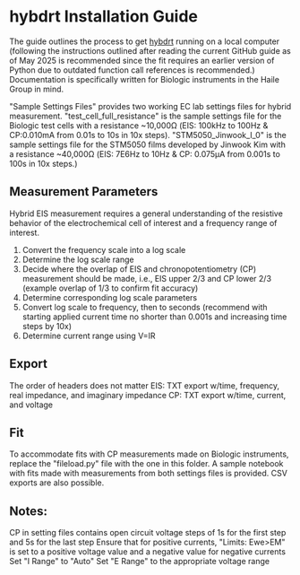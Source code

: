 # hybdrt Installation Guide

The guide outlines the process to get [hybdrt](https://github.com/jdhuang-csm/hybrid-drt) running on a local computer (following the instructions outlined after reading the current GitHub guide as of May 2025 is recommended since the fit requires an earlier version of Python due to outdated function call references is recommended.) Documentation is specifically written for Biologic instruments in the Haile Group in mind.

"Sample Settings Files" provides two working EC lab settings files for hybrid measurement. "test_cell_full_resistance" is the sample settings file for the Biologic test cells with a resistance ~10,000Ω (EIS: 100kHz to 100Hz & CP:0.010mA from 0.01s to 10s in 10x steps). "STM5050_Jinwook_I_0" is the sample settings file for the STM5050 films developed by Jinwook Kim with a resistance ~40,000Ω (EIS: 7E6Hz to 10Hz & CP: 0.075μA from 0.001s to 100s in 10x steps.)

## Measurement Parameters

Hybrid EIS measurement requires a general understanding of the resistive behavior of the electrochemical cell of interest and a frequency range of interest. 

1. Convert the frequency scale into a log scale
2. Determine the log scale range
3. Decide where the overlap of EIS and chronopotentiometry (CP) measurement should be made, i.e., EIS upper 2/3 and CP lower 2/3 (example overlap of 1/3 to confirm fit accuracy)
4. Determine corresponding log scale parameters
5. Convert log scale to frequency, then to seconds (recommend with starting applied current time no shorter than 0.001s and increasing time steps by 10x)
6. Determine current range using V=IR

## Export

The order of headers does not matter
EIS: TXT export w/time, frequency, real impedance, and imaginary impedance
CP: TXT export w/time, current, and voltage

## Fit

To accommodate fits with CP measurements made on Biologic instruments, replace the "fileload.py" file with the one in this folder. A sample notebook with fits made with measurements from both settings files is provided. CSV exports are also possible.


## Notes:

CP in setting files contains open circuit voltage steps of 1s for the first step and 5s for the last step
Ensure that for positive currents, "Limits: Ewe>EM" is set to a positive voltage value and a negative value for negative currents
Set "I Range" to "Auto"
Set "E Range" to the appropriate voltage range
